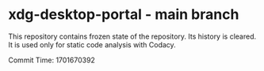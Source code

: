 # xdg-desktop-portal - main branch

This repository contains frozen state of the repository.
Its history is cleared. It is used only for static code
analysis with Codacy.

Commit Time: 1701670392